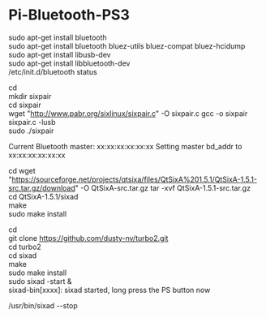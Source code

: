 # Pi-Bluetooth-PS3

sudo apt-get install bluetooth  
sudo apt-get install bluetooth bluez-utils bluez-compat bluez-hcidump  
sudo apt-get install libusb-dev  
sudo apt-get install libbluetooth-dev  
/etc/init.d/bluetooth status  
  
cd  
mkdir sixpair  
cd sixpair  
wget "http://www.pabr.org/sixlinux/sixpair.c" -O sixpair.c
gcc -o sixpair sixpair.c -lusb  
sudo ./sixpair

Current Bluetooth master: xx:xx:xx:xx:xx:xx
Setting master bd_addr to xx:xx:xx:xx:xx:xx

cd
wget "https://sourceforge.net/projects/qtsixa/files/QtSixA%201.5.1/QtSixA-1.5.1-src.tar.gz/download" -O QtSixA-src.tar.gz
tar -xvf QtSixA-1.5.1-src.tar.gz  
cd QtSixA-1.5.1/sixad  
make  
sudo make install  
  
cd  
git clone https://github.com/dusty-nv/turbo2.git  
cd turbo2  
cd sixad  
make  
sudo make install  
sudo sixad -start &  
sixad-bin[xxxx]: sixad started, long press the PS button now  
  
/usr/bin/sixad --stop  
